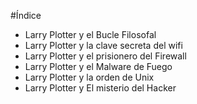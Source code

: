 #Índice

* Larry Plotter y el Bucle Filosofal
* Larry Plotter y la clave secreta del wifi
* Larry Plotter y el prisionero del Firewall
* Larry Plotter y el Malware de Fuego
* Larry Plotter y la orden de Unix
* Larry Plotter y El misterio del Hacker

